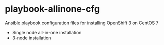 # playbook-allinone-cfg
Ansible playbook configuration files for installing OpenShift 3 on CentOS 7
 * Single node all-in-one installation
 * 3-node installation
